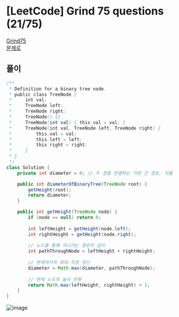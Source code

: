 # [LeetCode] Grind 75 questions (21/75)
<a href="https://www.techinterviewhandbook.org/grind75" target="_blank">Grind75</a>  
<a href="https://leetcode.com/problems/diameter-of-binary-tree/" target="_blank">문제로</a>

## 풀이
```java
/**
 * Definition for a binary tree node.
 * public class TreeNode {
 *     int val;
 *     TreeNode left;
 *     TreeNode right;
 *     TreeNode() {}
 *     TreeNode(int val) { this.val = val; }
 *     TreeNode(int val, TreeNode left, TreeNode right) {
 *         this.val = val;
 *         this.left = left;
 *         this.right = right;
 *     }
 * }
 */
class Solution {
    private int diameter = 0; // 두 점을 연결하는 가장 긴 경로, 지름 

    public int diameterOfBinaryTree(TreeNode root) {
        getHeight(root);
        return diameter;
    }

    public int getHeight(TreeNode node) {
        if (node == null) return 0;
        
        int leftHeight = getHeight(node.left);
        int rightHeight = getHeight(node.right);
        
        // 노드를 통해 지나가는 경로의 길이
        int pathThroughNode = leftHeight + rightHeight;
        
        // 현재까지의 최대 직경 갱신
        diameter = Math.max(diameter, pathThroughNode);
        
        // 현재 노드의 높이 반환
        return Math.max(leftHeight, rightHeight) + 1;
    }
}
```

![image](https://github.com/user-attachments/assets/3de81a08-078b-4347-a97f-90f3637f42aa)